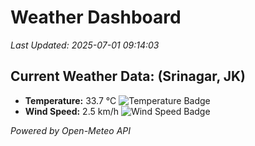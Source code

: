 
# Weather Dashboard

_Last Updated: 2025-07-01 09:14:03_

## Current Weather Data: (Srinagar, JK)
- **Temperature:** 33.7 °C ![Temperature Badge](https://img.shields.io/badge/Temperature-High%20Temp-orange)
- **Wind Speed:** 2.5 km/h ![Wind Speed Badge](https://img.shields.io/badge/Wind%20Speed-Light%20Wind-blue)

*Powered by Open-Meteo API*
